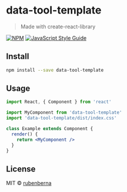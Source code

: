 # data-tool-template

> Made with create-react-library

[![NPM](https://img.shields.io/npm/v/data-tool-template.svg)](https://www.npmjs.com/package/data-tool-template) [![JavaScript Style Guide](https://img.shields.io/badge/code_style-standard-brightgreen.svg)](https://standardjs.com)

## Install

```bash
npm install --save data-tool-template
```

## Usage

```jsx
import React, { Component } from 'react'

import MyComponent from 'data-tool-template'
import 'data-tool-template/dist/index.css'

class Example extends Component {
  render() {
    return <MyComponent />
  }
}
```

## License

MIT © [rubenberna](https://github.com/rubenberna)
